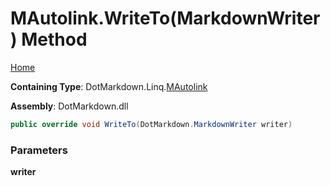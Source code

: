 # MAutolink\.WriteTo\(MarkdownWriter\) Method

[Home](../../../../README.md)

**Containing Type**: DotMarkdown\.Linq\.[MAutolink](../README.md)

**Assembly**: DotMarkdown\.dll

```csharp
public override void WriteTo(DotMarkdown.MarkdownWriter writer)
```

### Parameters

**writer**